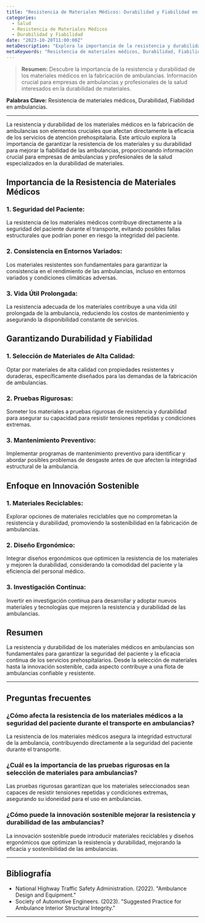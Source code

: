 ```yaml
---
title: "Resistencia de Materiales Médicos: Durabilidad y Fiabilidad en Ambulancias"
categories:
  - Salud
  - Resistencia de Materiales Médicos
  - Durabilidad y Fiabilidad
date: "2023-10-20T11:00:00Z"
metaDescription: "Explora la importancia de la resistencia y durabilidad de los materiales médicos en la fabricación de ambulancias. Información crucial para empresas de ambulancias y profesionales de la salud interesados en la durabilidad de materiales."
metaKeywords: "Resistencia de materiales médicos, Durabilidad, Fiabilidad en ambulancias"
---
```


> **Resumen:** Descubre la importancia de la resistencia y durabilidad de los materiales médicos en la fabricación de ambulancias. Información crucial para empresas de ambulancias y profesionales de la salud interesados en la durabilidad de materiales.

**Palabras Clave:** Resistencia de materiales médicos, Durabilidad, Fiabilidad en ambulancias.

---

La resistencia y durabilidad de los materiales médicos en la fabricación de ambulancias son elementos cruciales que afectan directamente la eficacia de los servicios de atención prehospitalaria. Este artículo explora la importancia de garantizar la resistencia de los materiales y su durabilidad para mejorar la fiabilidad de las ambulancias, proporcionando información crucial para empresas de ambulancias y profesionales de la salud especializados en la durabilidad de materiales.

## Importancia de la Resistencia de Materiales Médicos

### 1. **Seguridad del Paciente:**
La resistencia de los materiales médicos contribuye directamente a la seguridad del paciente durante el transporte, evitando posibles fallas estructurales que podrían poner en riesgo la integridad del paciente.

### 2. **Consistencia en Entornos Variados:**
Los materiales resistentes son fundamentales para garantizar la consistencia en el rendimiento de las ambulancias, incluso en entornos variados y condiciones climáticas adversas.

### 3. **Vida Útil Prolongada:**
La resistencia adecuada de los materiales contribuye a una vida útil prolongada de la ambulancia, reduciendo los costos de mantenimiento y asegurando la disponibilidad constante de servicios.

## Garantizando Durabilidad y Fiabilidad

### 1. **Selección de Materiales de Alta Calidad:**
Optar por materiales de alta calidad con propiedades resistentes y duraderas, específicamente diseñados para las demandas de la fabricación de ambulancias.

### 2. **Pruebas Rigurosas:**
Someter los materiales a pruebas rigurosas de resistencia y durabilidad para asegurar su capacidad para resistir tensiones repetidas y condiciones extremas.

### 3. **Mantenimiento Preventivo:**
Implementar programas de mantenimiento preventivo para identificar y abordar posibles problemas de desgaste antes de que afecten la integridad estructural de la ambulancia.

## Enfoque en Innovación Sostenible

### 1. **Materiales Reciclables:**
Explorar opciones de materiales reciclables que no comprometan la resistencia y durabilidad, promoviendo la sostenibilidad en la fabricación de ambulancias.

### 2. **Diseño Ergonómico:**
Integrar diseños ergonómicos que optimicen la resistencia de los materiales y mejoren la durabilidad, considerando la comodidad del paciente y la eficiencia del personal médico.

### 3. **Investigación Continua:**
Invertir en investigación continua para desarrollar y adoptar nuevos materiales y tecnologías que mejoren la resistencia y durabilidad de las ambulancias.

## Resumen

La resistencia y durabilidad de los materiales médicos en ambulancias son fundamentales para garantizar la seguridad del paciente y la eficacia continua de los servicios prehospitalarios. Desde la selección de materiales hasta la innovación sostenible, cada aspecto contribuye a una flota de ambulancias confiable y resistente.

---

## Preguntas frecuentes

### ¿Cómo afecta la resistencia de los materiales médicos a la seguridad del paciente durante el transporte en ambulancias?
La resistencia de los materiales médicos asegura la integridad estructural de la ambulancia, contribuyendo directamente a la seguridad del paciente durante el transporte.

### ¿Cuál es la importancia de las pruebas rigurosas en la selección de materiales para ambulancias?
Las pruebas rigurosas garantizan que los materiales seleccionados sean capaces de resistir tensiones repetidas y condiciones extremas, asegurando su idoneidad para el uso en ambulancias.

### ¿Cómo puede la innovación sostenible mejorar la resistencia y durabilidad de las ambulancias?
La innovación sostenible puede introducir materiales reciclables y diseños ergonómicos que optimizan la resistencia y durabilidad, mejorando la eficacia y sostenibilidad de las ambulancias.

---

## Bibliografía

- National Highway Traffic Safety Administration. (2022). "Ambulance Design and Equipment."
- Society of Automotive Engineers. (2023). "Suggested Practice for Ambulance Interior Structural Integrity."

---
